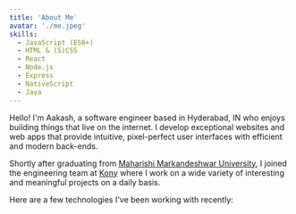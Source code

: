 ```yaml
---
title: 'About Me'
avatar: './me.jpeg'
skills:
  - JavaScript (ES6+)
  - HTML & (S)CSS
  - React
  - Node.js
  - Express
  - NativeScript
  - Java
---
```


Hello! I'm Aakash, a software engineer based in Hyderabad, IN who enjoys building things that live on the internet. I develop exceptional websites and web apps that provide intuitive, pixel-perfect user interfaces with efficient and modern back-ends.

Shortly after graduating from [Maharishi Markandeshwar University](https://www.mmumullana.org/), I joined the engineering team at [Kony](https://www.kony.com/) where I work on a wide variety of interesting and meaningful projects on a daily basis.

Here are a few technologies I've been working with recently:
